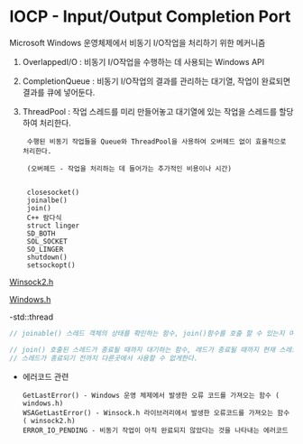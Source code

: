 # IOCP - Input/Output Completion Port

  Microsoft Windows 운영체제에서 비동기 I/O작업을 처리하기 위한 메커니즘
  

1. OverlappedI/O : 비동기 I/O작업을 수행하는 데 사용되는 Windows API

2. CompletionQueue : 비동기 I/O작업의 결과를 관리하는 대기열, 작업이 완료되면 결과를 큐에 넣어둔다.

3. ThreadPool : 작업 스레드를 미리 만들어놓고 대기열에 있는 작업을 스레드를 할당하여 처리한다.

        수행된 비동기 작업들을 Queue와 ThreadPool을 사용하여 오버헤드 없이 효율적으로 처리한다.
        
        (오버헤드 - 작업을 처리하는 데 들어가는 추가적인 비용이나 시간)
	
	
		closesocket()
		joinalbe()
		join()
		C++ 람다식
		struct linger
		SD_BOTH
		SOL_SOCKET
		SO_LINGER
		shutdown()
		setsockopt()

[Winsock2.h](https://github.com/kksoo0131/Study/blob/main/IOCP/Winscock2.md)

[Windows.h](https://github.com/kksoo0131/Study/blob/main/IOCP/Windows.md)


-std::thread

```cpp
// joinable() 스레드 객체의 상태를 확인하는 함수, join()함수를 호출 할 수 있는지 여부를 반환 할수없다면 true

// join() 호출된 스레드가 종료될 때까지 대기하는 함수, 레드가 종료될 때까지 현재 스레드가 대기하다 반환된다.
// 스레드가 종료되기 전까지 다른곳에서 사용할 수 없게한다.

```
      
- 에러코드 관련

      GetLastError() - Windows 운영 체제에서 발생한 오류 코드를 가져오는 함수 ( windows.h) 
      WSAGetLastError() - Winsock.h 라이브러리에서 발생한 오류코드를 가져오는 함수 ( winsock2.h)
      ERROR_IO_PENDING - 비동기 작업이 아직 완료되지 않았다는 것을 나타내는 에러코드
